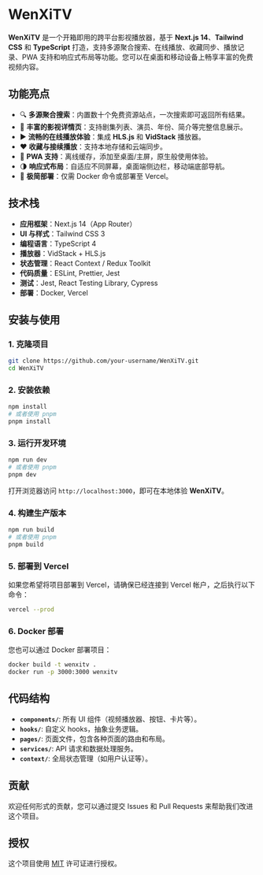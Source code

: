 
# **WenXiTV**

**WenXiTV** 是一个开箱即用的跨平台影视播放器，基于 **Next.js 14**、**Tailwind CSS** 和 **TypeScript** 打造，支持多源聚合搜索、在线播放、收藏同步、播放记录、PWA 支持和响应式布局等功能。您可以在桌面和移动设备上畅享丰富的免费视频内容。

## 功能亮点

- 🔍 **多源聚合搜索**：内置数十个免费资源站点，一次搜索即可返回所有结果。
- 📄 **丰富的影视详情页**：支持剧集列表、演员、年份、简介等完整信息展示。
- ▶️ **流畅的在线播放体验**：集成 **HLS.js** 和 **VidStack** 播放器。
- ❤️ **收藏与接续播放**：支持本地存储和云端同步。
- 📱 **PWA 支持**：离线缓存，添加至桌面/主屏，原生般使用体验。
- 🌗 **响应式布局**：自适应不同屏幕，桌面端侧边栏，移动端底部导航。
- 🚀 **极简部署**：仅需 Docker 命令或部署至 Vercel。

## 技术栈

- **应用框架**：Next.js 14（App Router）
- **UI 与样式**：Tailwind CSS 3
- **编程语言**：TypeScript 4
- **播放器**：VidStack + HLS.js
- **状态管理**：React Context / Redux Toolkit
- **代码质量**：ESLint, Prettier, Jest
- **测试**：Jest, React Testing Library, Cypress
- **部署**：Docker, Vercel

## 安装与使用

### 1. 克隆项目

```bash
git clone https://github.com/your-username/WenXiTV.git
cd WenXiTV
```

### 2. 安装依赖

```bash
npm install
# 或者使用 pnpm
pnpm install
```

### 3. 运行开发环境

```bash
npm run dev
# 或者使用 pnpm
pnpm dev
```

打开浏览器访问 `http://localhost:3000`，即可在本地体验 **WenXiTV**。

### 4. 构建生产版本

```bash
npm run build
# 或者使用 pnpm
pnpm build
```

### 5. 部署到 Vercel

如果您希望将项目部署到 Vercel，请确保已经连接到 Vercel 帐户，之后执行以下命令：

```bash
vercel --prod
```

### 6. Docker 部署

您也可以通过 Docker 部署项目：

```bash
docker build -t wenxitv .
docker run -p 3000:3000 wenxitv
```

## 代码结构

- **`components/`**: 所有 UI 组件（视频播放器、按钮、卡片等）。
- **`hooks/`**: 自定义 hooks，抽象业务逻辑。
- **`pages/`**: 页面文件，包含各种页面的路由和布局。
- **`services/`**: API 请求和数据处理服务。
- **`context/`**: 全局状态管理（如用户认证等）。

## 贡献

欢迎任何形式的贡献，您可以通过提交 Issues 和 Pull Requests 来帮助我们改进这个项目。

## 授权

这个项目使用 [MIT](https://opensource.org/licenses/MIT) 许可证进行授权。
